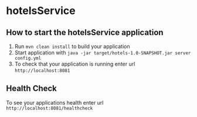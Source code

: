 # hotelsService

How to start the hotelsService application
---

1. Run `mvn clean install` to build your application
1. Start application with `java -jar target/hotels-1.0-SNAPSHOT.jar server config.yml`
1. To check that your application is running enter url `http://localhost:8081`

Health Check
---

To see your applications health enter url `http://localhost:8081/healthcheck`
